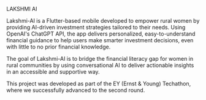 LAKSHMI AI





Lakshmi-AI is a Flutter-based mobile developed to empower rural women by providing AI-driven investment strategies tailored to their needs. Using OpenAI's ChatGPT API, the app delivers personalized, easy-to-understand financial guidance to help users make smarter investment decisions, even with little to no prior financial knowledge.

The goal of Lakshmi-AI is to bridge the financial literacy gap for women in rural communities by using conversational AI to deliver actionable insights in an accessible and supportive way.

This project was developed as part of the EY (Ernst & Young) Techathon, where we successfully advanced to the second round.


